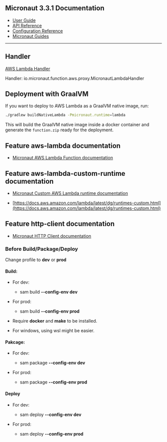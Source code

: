 ## Micronaut 3.3.1 Documentation

- [User Guide](https://docs.micronaut.io/3.3.1/guide/index.html)
- [API Reference](https://docs.micronaut.io/3.3.1/api/index.html)
- [Configuration Reference](https://docs.micronaut.io/3.3.1/guide/configurationreference.html)
- [Micronaut Guides](https://guides.micronaut.io/index.html)
---

## Handler

[AWS Lambda Handler](https://docs.aws.amazon.com/lambda/latest/dg/java-handler.html)

Handler: io.micronaut.function.aws.proxy.MicronautLambdaHandler

## Deployment with GraalVM

If you want to deploy to AWS Lambda as a GraalVM native image, run:

```bash
./gradlew buildNativeLambda -Pmicronaut.runtime=lambda
```

This will build the GraalVM native image inside a docker container and generate the `function.zip` ready for the deployment.

## Feature aws-lambda documentation

- [Micronaut AWS Lambda Function documentation](https://micronaut-projects.github.io/micronaut-aws/latest/guide/index.html#lambda)

## Feature aws-lambda-custom-runtime documentation

- [Micronaut Custom AWS Lambda runtime documentation](https://micronaut-projects.github.io/micronaut-aws/latest/guide/index.html#lambdaCustomRuntimes)

- [https://docs.aws.amazon.com/lambda/latest/dg/runtimes-custom.html](https://docs.aws.amazon.com/lambda/latest/dg/runtimes-custom.html)

## Feature http-client documentation

- [Micronaut HTTP Client documentation](https://docs.micronaut.io/latest/guide/index.html#httpClient)

### Before Build/Package/Deploy
Change profile to __dev__ or __prod__

#### Build:

-  For dev:
    - sam build __--config-env dev__

- For prod:
    - sam build __--config-env prod__

- Require __docker__ and __make__ to be installed.
-  For windows, using wsl might be easier.

#### Pakcage:
-  For dev:
    - sam package __--config-env dev__

- For prod:
    - sam package __--config-env prod__

#### Deploy
-  For dev:
    - sam deploy __--config-env dev__

- For prod:
    - sam deploy __--config-env prod__